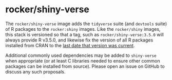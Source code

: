 # rocker/shiny-verse

The `rocker/shiny-verse` image adds the `tidyverse` suite (and
`devtools` suite) of R packages to the `rocker:shiny` images.
Like the `rocker/shiny` images, this stack is versioned so
that a tag, such as `rocker/shiny-verse:3.5.0` will always
provide R v3.5.0, and likewise fix the version of all R
packages installed from CRAN to the [last date that version was
current](https://github.com/rocker-org/rocker-versioned/tree/master/VERSIONS.md).

Additional commonly used dependencies may be added to `shiny-verse`
when appropriate (or at least C libraries needed to ensure other common
packages can be installed from source).  Please open an issue on GitHub
to discuss any such proposals.


